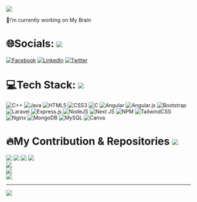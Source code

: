 ![](http://github-profile-summary-cards.vercel.app/api/cards/profile-details?username=YashNuhash&theme=default)

:briefcase:I’m currently working on My Brain 

# 🌐Socials: ![](https://i.imgur.com/waxVImv.png)
[![Facebook](https://img.shields.io/badge/Facebook-%231877F2.svg?logo=Facebook&logoColor=white)](https://facebook.com/YashNuhash)
[![LinkedIn](https://img.shields.io/badge/LinkedIn-%230077B5.svg?logo=linkedin&logoColor=white)](https://linkedin.com/in/YashNuhash)
[![Twitter](https://img.shields.io/badge/Twitter-%231DA1F2.svg?logo=Twitter&logoColor=white)](https://twitter.com/yashNuhash) 


# 💻Tech Stack: ![](https://i.imgur.com/waxVImv.png)
![C++](https://img.shields.io/badge/c++-%2300599C.svg?style=flat&logo=c%2B%2B&logoColor=white) ![Java](https://img.shields.io/badge/java-%23ED8B00.svg?style=flat&logo=java&logoColor=white) ![HTML5](https://img.shields.io/badge/html5-%23E34F26.svg?style=flat&logo=html5&logoColor=white) ![CSS3](https://img.shields.io/badge/css3-%231572B6.svg?style=flat&logo=css3&logoColor=white) ![C](https://img.shields.io/badge/c-%2300599C.svg?style=flat&logo=c&logoColor=white) ![Angular](https://img.shields.io/badge/angular-%23DD0031.svg?style=flat&logo=angular&logoColor=white) ![Angular.js](https://img.shields.io/badge/angular.js-%23E23237.svg?style=flat&logo=angularjs&logoColor=white) ![Bootstrap](https://img.shields.io/badge/bootstrap-%23563D7C.svg?style=flat&logo=bootstrap&logoColor=white) ![Laravel](https://img.shields.io/badge/laravel-%23FF2D20.svg?style=flat&logo=laravel&logoColor=white) ![Express.js](https://img.shields.io/badge/express.js-%23404d59.svg?style=flat&logo=express&logoColor=%2361DAFB) ![NodeJS](https://img.shields.io/badge/node.js-6DA55F?style=flat&logo=node.js&logoColor=white) ![Next JS](https://img.shields.io/badge/Next-black?style=flat&logo=next.js&logoColor=white) ![NPM](https://img.shields.io/badge/NPM-%23000000.svg?style=flat&logo=npm&logoColor=white) ![TailwindCSS](https://img.shields.io/badge/tailwindcss-%2338B2AC.svg?style=flat&logo=tailwind-css&logoColor=white) ![Nginx](https://img.shields.io/badge/nginx-%23009639.svg?style=flat&logo=nginx&logoColor=white) ![MongoDB](https://img.shields.io/badge/MongoDB-%234ea94b.svg?style=flat&logo=mongodb&logoColor=white) ![MySQL](https://img.shields.io/badge/mysql-%2300f.svg?style=flat&logo=mysql&logoColor=white) ![Canva](https://img.shields.io/badge/Canva-%2300C4CC.svg?style=flat&logo=Canva&logoColor=white)

# :fire:My Contribution & Repositories ![](https://i.imgur.com/waxVImv.png)
![](http://github-profile-summary-cards.vercel.app/api/cards/repos-per-language?username=YashNuhash&theme=default)
![](http://github-profile-summary-cards.vercel.app/api/cards/most-commit-language?username=YashNuhash&theme=default)
![](http://github-profile-summary-cards.vercel.app/api/cards/stats?username=YashNuhash&theme=default)
![](http://github-profile-summary-cards.vercel.app/api/cards/productive-time?username=YashNuhash&theme=default&utcOffset=8)</br>
![](https://github-readme-streak-stats.herokuapp.com/?user=YashNuhash&)</br>
![](https://github-contributor-stats.vercel.app/api?username=YashNuhash&limit=5&theme=flat&combine_all_yearly_contributions=true)</br>
![](https://github-readme-stats.vercel.app/api/top-langs?username=YashNuhash&show_icons=true&locale=en&layout=compact)</br>




---
[![](https://visitcount.itsvg.in/api?id=YashNuhash&icon=0&color=0)](https://visitcount.itsvg.in)
